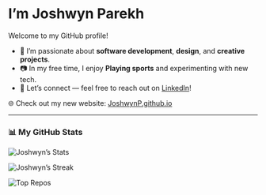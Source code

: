 <h1>I’m Joshwyn Parekh</h1>
<p>Welcome to my GitHub profile!</p>

<ul>
  <li>🚀 I’m passionate about <b>software development</b>, <b>design</b>, and <b>creative projects</b>.</li>
  <li>📷 In my free time, I enjoy <b>Playing sports</b> and experimenting with new tech.</li>
  <li>💼 Let’s connect — feel free to reach out on <a href="https://www.linkedin.com/in/joshwynparekh">LinkedIn</a>!</li>
</ul>

🌐 Check out my new website: [JoshwynP.github.io](https://JoshwynP.github.io)

---

### 📊 My GitHub Stats
![Joshwyn’s Stats](https://github-readme-stats.vercel.app/api?username=JoshwynP&show_icons=true&hide_border=true&count_private=true&title_color=c792ea&icon_color=82aaff&text_color=ffffff&bg_color=1a1b26)

![Joshwyn’s Streak](https://github-readme-streak-stats.herokuapp.com/?user=JoshwynP&hide_border=true&background=1a1b26&ring=82aaff&fire=c792ea&currStreakLabel=82aaff&sideNums=ffffff&sideLabels=ffffff&dates=cccccc)

![Top Repos](https://github-readme-stats.vercel.app/api?username=JoshwynP&show_icons=true&count_private=true&hide_border=true&layout=compact&title_color=c792ea&text_color=ffffff&bg_color=1a1b26)
